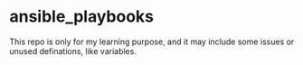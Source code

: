 # ansible_playbooks
This repo is only for my learning purpose, and it may include some issues or unused definations, like variables.
